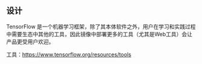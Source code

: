 ## 设计

TensorFlow 是一个机器学习框架，除了其本体软件之外，用户在学习和实践过程中需要生态中其他的工具，因此镜像中部署更多的工具（尤其是Web工具）会让产品更受用户欢迎。

工具：https://www.tensorflow.org/resources/tools